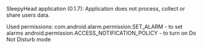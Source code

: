 SleepyHead application (0.1.7):
Application does not process, collect or share users data.

Used permissions:
 com.android.alarm.permission.SET_ALARM - to set alarms
 android.permission.ACCESS_NOTIFICATION_POLICY - to turn on Do Not Disturb mode
